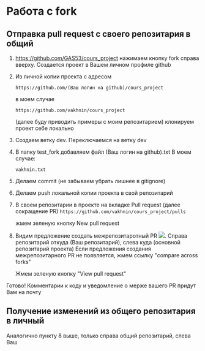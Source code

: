 Работа с fork
=============

Отправка pull request с своего репозитария в общий 
--------------------------------------------------

1. https://github.com/GAS53/cours_project нажимаем кнопку fork
справа вверху. Создается проект в Вашем личном профиле github
2. Из личной копии проекта с адресом 

    ```https://github.com/(Ваш логин на github)/cours_project```

    в моем случае

    ```https://github.com/vakhnin/cours_project```

   (далее буду приводить примеры с моим репозитарием) клонируем проект себе локально
3. Создаем ветку dev. Переключаемся на ветку dev
4. В папку test_fork добавляем файл (Ваш логин на github).txt В моем случае:

    ```vakhnin.txt```
5. Делаем commit (не забываем убрать лишнее в gitignore)
6. Делаем push локальной копии проекта в свой репозитарий
7. В своем репозитарии в проекте на вкладке Pull request (далее сокращение PR)
    ```https://github.com/vakhnin/cours_project/pulls```

    жмем зеленую кнопку New pull request
8. Видим предложение создать межрепозитаротный PR
![](https://github.com/vakhnin/cours_project/blob/main/docs/img/img.png?raw=true). 
Справа репозитарий откуда (Ваш репозитарий), слева куда (основной репозитарий проекта)
Если предложения создания межрепозитарного PR не появляется, 
жмем ссылку "compare across forks"

   Жмем зеленую кнопку "View pull request" 

Готово! Комментарии к коду и уведомление о мерже вашего PR придут Вам на почту


Получение изменений из общего репозитария в личный 
--------------------------------------------------

Аналогично пункту 8 выше, только справа общий репозитарий, слева Ваш